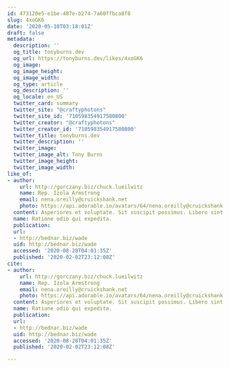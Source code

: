 ```yaml
---
id: 473120e5-e1be-487e-b274-7a60ffbca8f8
slug: 4xoGK6
date: '2020-05-10T03:18:01Z'
draft: false
metadata:
  description: ''
  og_title: tonyburns.dev
  og_url: https://tonyburns.dev/likes/4xoGK6
  og_image: 
  og_image_height: 
  og_image_width: 
  og_type: article
  og_description: ''
  og_locale: en_US
  twitter_card: summary
  twitter_site: "@craftyphotons"
  twitter_site_id: '710598354917580800'
  twitter_creator: "@craftyphotons"
  twitter_creator_id: '710598354917580800'
  twitter_title: tonyburns.dev
  twitter_description: ''
  twitter_image: 
  twitter_image_alt: Tony Burns
  twitter_image_height: 
  twitter_image_width: 
like_of:
- author:
    url: http://gorczany.biz/chuck.lueilwitz
    name: Rep. Izola Armstrong
    email: nena.oreilly@cruickshank.net
    photo: https://api.adorable.io/avatars/64/nena.oreilly@cruickshank.net.png
  content: Asperiores et voluptate. Sit suscipit possimus. Libero sint quia.
  name: Ratione odio qui expedita.
  publication: 
  url:
  - http://bednar.biz/wade
  uid: http://bednar.biz/wade
  accessed: '2020-08-28T04:01:35Z'
  published: '2020-02-02T23:12:08Z'
cite:
- author:
    url: http://gorczany.biz/chuck.lueilwitz
    name: Rep. Izola Armstrong
    email: nena.oreilly@cruickshank.net
    photo: https://api.adorable.io/avatars/64/nena.oreilly@cruickshank.net.png
  content: Asperiores et voluptate. Sit suscipit possimus. Libero sint quia.
  name: Ratione odio qui expedita.
  publication: 
  url:
  - http://bednar.biz/wade
  uid: http://bednar.biz/wade
  accessed: '2020-08-28T04:01:35Z'
  published: '2020-02-02T23:12:08Z'

---
```



